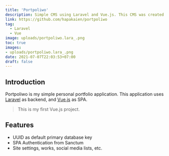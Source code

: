 ```yaml
---
title: 'Portpoliwo'
description: Simple CMS using Laravel and Vue.js. This CMS was created to empower personal websites.
link: https://github.com/hapakaien/portpoliwo
tag:
  - Laravel
  - Vue
image: uploads/portpoliwo.lara_.png
toc: true
images:
- uploads/portpoliwo.lara_.png
date: 2021-07-07T22:03:53+07:00
draft: false
---
```


## Introduction

Portpoliwo is my simple personal portfolio application. This application uses [Laravel](https://github.com/laravel/laravel 'Laravel') as backend, and [Vue.js](https://github.com/vuejs/vue 'Vue.js') as SPA.

> This is my first Vue.js project.

## Features

- UUID as default primary database key
- SPA Authentication from Sanctum
- Site settings, works, social media lists, etc.
